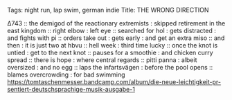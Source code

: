 Tags: night run, lap swim, german indie
Title: THE WRONG DIRECTION
  
∆743 :: the demigod of the reactionary extremists : skipped retirement in the east kingdom :: right elbow : left eye :: searched for hol : gets distracted : and fights with pi :: orders take out : gets early : and get an extra miso :: and then : it is just two at hbvu :: hell week : third time lucky :: once the knot is untied : get to the next knot :: pauses for a smoothie : and chicken curry spread :: there is hope : where central regards :: pitti panna : albeit oversized : and no egg :: laps the infartsvägen : before the pool opens :: blames overcrowding : for bad swimming  
<https://tomtaschenmesser.bandcamp.com/album/die-neue-leichtigkeit-pr-sentiert-deutschsprachige-musik-ausgabe-1>
